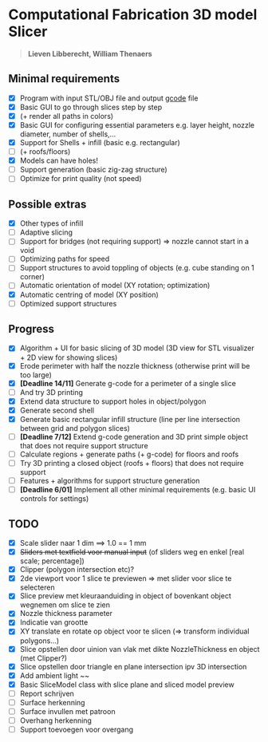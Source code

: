 # Computational Fabrication 3D model Slicer

> **Lieven Libberecht, William Thenaers**

## Minimal requirements

- [x] Program with input STL/OBJ file and output [gcode](https://reprap.org/wiki/G-code) file
- [x] Basic GUI to go through slices step by step 
- [x] (+ render all paths in colors)
- [x] Basic GUI for configuring essential parameters e.g. layer height, nozzle diameter, number of shells,…
- [x] Support for Shells + infill (basic e.g. rectangular) 
- [ ] (+ roofs/floors)
- [x] Models can have holes!
- [ ] Support generation (basic zig-zag structure)
- [ ] Optimize for print quality (not speed)

## Possible extras
- [x] Other types of infill
- [ ] Adaptive slicing
- [ ] Support for bridges (not requiring support) => nozzle cannot start in a void
- [ ] Optimizing paths for speed
- [ ] Support structures to avoid toppling of objects (e.g. cube standing on 1 corner)
- [ ] Automatic orientation of model (XY rotation; optimization)
- [x] Automatic centring of model (XY position)
- [ ] Optimized support structures

## Progress

- [x] Algorithm + UI for basic slicing of 3D model (3D view for STL visualizer + 2D view for 
  showing slices)
- [x] Erode perimeter with half the nozzle thickness (otherwise print will be too large)
- [x] **[Deadline 14/11]** Generate g-code for a perimeter of a single slice 
- [ ] And try 3D printing
- [x] Extend data structure to support holes in object/polygon
- [x] Generate second shell
- [x] Generate basic rectangular infill structure (line per line intersection between grid and
  polygon slices)
- [ ] **[Deadline 7/12]** Extend g-code generation and 3D print simple object that does not require support 
  structure
- [ ] Calculate regions + generate paths (+ g-code) for floors and roofs
- [ ] Try 3D printing a closed object (roofs + floors) that does not require support
- [ ] Features + algorithms for support structure generation
- [ ] **[Deadline 6/01]** Implement all other minimal requirements (e.g. basic UI controls for settings)

## TODO

- [x] Scale slider naar 1 dim ==> 1.0 == 1 mm
- [x] ~~Sliders met textfield voor manual input~~ (of sliders weg en enkel [real scale; percentage])
- [x] Clipper (polygon intersection etc)?
- [x] 2de viewport voor 1 slice te previewen => met slider voor slice te selecteren
- [x] Slice preview met kleuraanduiding in object of bovenkant object wegnemen om slice te zien
- [x] Nozzle thickness parameter
- [x] Indicatie van grootte
- [x] XY translate en rotate op object voor te slicen (=> transform individual polygons...)
- [x] Slice opstellen door uinion van vlak met dikte NozzleThickness en object (met Clipper?)
- [x] Slice opstellen door triangle en plane intersection ipv 3D intersection
- [x] Add ambient light ~~
- [x] Basic SliceModel class with slice plane and sliced model preview
- [ ] Report schrijven
- [ ] Surface herkenning
- [ ] Surface invullen met patroon
- [ ] Overhang herkenning
- [ ] Support toevoegen voor overgang